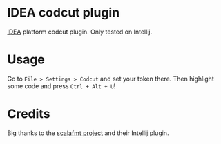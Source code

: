 # IDEA codcut plugin

[IDEA](https://www.jetbrains.com/) platform codcut plugin. Only tested on Intellij.

# Usage

Go to `File > Settings > Codcut` and set your token there. Then highlight some code and press `Ctrl + Alt + U`!

# Credits

Big thanks to the [scalafmt project](https://github.com/scalameta/scalafmt) and their Intellij plugin.

